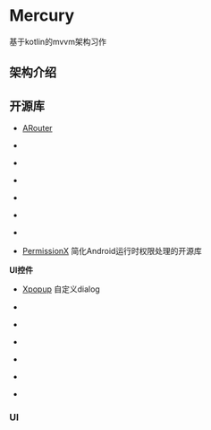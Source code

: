 # Mercury

基于kotlin的mvvm架构习作

## 架构介绍



## 开源库
* [ARouter]()
* []()
* []()
* []()
* []()
* []()
* []()

* [PermissionX](https://github.com/guolindev/PermissionX)
 简化Android运行时权限处理的开源库
 
**UI控件**

* [Xpopup]( https://github.com/li-xiaojun/XPopup)
自定义dialog

* []()
* []()
* []()
* []()
* []()
* []()

### UI

